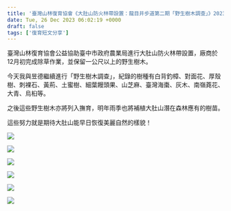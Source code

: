 ```yaml
---
title: '臺灣山林復育協會《大肚山防火林帶設置：龍目井步道第二期「野生樹木調查」》2023/12/26'
date: Tue, 26 Dec 2023 06:02:19 +0000
draft: false
tags: ['復育短文分享']
---
```


臺灣山林復育協會公益協助臺中市政府農業局進行大肚山防火林帶設置，廠商於12月初完成除草作業，並保留一公尺以上的野生樹木。

今天我與昱德繼續進行「野生樹木調查」，紀錄的樹種有白背釣樟、對面花、厚殼樹、刺裸石、黃荊、土蜜樹、細葉饅頭果、山芝麻、臺灣海棗、灰木、南嶺蕘花、大青、烏桕等。

之後這些野生樹木亦將列入撫育，明年雨季也將補植大肚山潛在森林應有的樹苗。

這些努力就是期待大肚山能早日恢復美麗自然的樣貌！

![](https://www.reforestation.tw/wp-content/uploads/2024/01/412943308_7419378574748385_5185888142283943563_n-1024x768.jpg)

![](https://www.reforestation.tw/wp-content/uploads/2024/01/412951282_7419378311415078_9205888852267224668_n-1024x768.jpg)

![](https://www.reforestation.tw/wp-content/uploads/2024/01/413852895_7419378898081686_90685269402312977_n-1024x768.jpg)

![](https://www.reforestation.tw/wp-content/uploads/2024/01/413882293_7419378524748390_7205621417648518139_n-1024x768.jpg)

![](https://www.reforestation.tw/wp-content/uploads/2024/01/414804693_7419378008081775_183880652139052544_n-1024x768.jpg)

![](https://www.reforestation.tw/wp-content/uploads/2024/01/414839712_7419378154748427_7230864749340599556_n-1024x768.jpg)